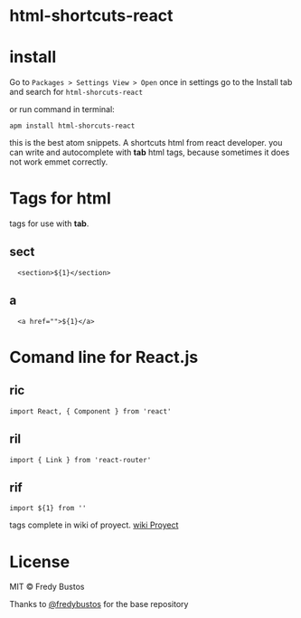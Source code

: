 # html-shortcuts-react

# install

Go to ``` Packages > Settings View > Open ``` once in settings go to the Install tab and search for  ```html-shorcuts-react```

or run command in terminal:
```
apm install html-shorcuts-react
```

this is the best atom snippets. A shortcuts html from react developer.
you can write and autocomplete with **tab** html tags, because sometimes it does not work emmet correctly.

# Tags for html
tags for use with **tab**.

## sect
```
  <section>${1}</section>
```

## a
```
  <a href="">${1}</a>
```

# Comand line for React.js

## ric

```
import React, { Component } from 'react'
```

## ril
```
import { Link } from 'react-router'
```

## rif
```
import ${1} from ''
```

tags complete in wiki of proyect.
[wiki Proyect](https://github.com/fredybustos/atomPackage/wiki)


# License
MIT © Fredy Bustos

Thanks to [@fredybustos](https://github.com/fredybustos/atomPackage) for the base repository

